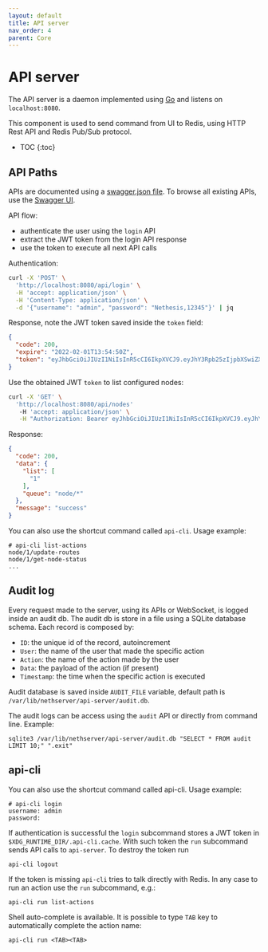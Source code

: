 ```yaml
---
layout: default
title: API server
nav_order: 4
parent: Core
---
```


# API server

The API server is a daemon implemented using [Go](https://golang.org) and listens on `localhost:8080`.

This component is used to send command from UI to Redis, using HTTP Rest API and Redis Pub/Sub protocol.

* TOC
{:toc}

## API Paths

APIs are documented using a [swagger.json file](https://raw.githubusercontent.com/NethServer/ns8-core/swagdoc/swagger.json).
To browse all existing APIs, use the [Swagger UI](https://petstore.swagger.io/?url=https://raw.githubusercontent.com/NethServer/ns8-core/swagdoc/swagger.json).

API flow:
- authenticate the user using the `login` API
- extract the JWT token from the login API response
- use the token to execute all next API calls

Authentication:
```bash
curl -X 'POST' \
  'http://localhost:8080/api/login' \
  -H 'accept: application/json' \
  -H 'Content-Type: application/json' \
  -d '{"username": "admin", "password": "Nethesis,12345"}' | jq
```

Response, note the JWT token saved inside the `token` field:
```json
{
  "code": 200,
  "expire": "2022-02-01T13:54:50Z",
  "token": "eyJhbGciOiJIUzI1NiIsInR5cCI6IkpXVCJ9.eyJhY3Rpb25zIjpbXSwiZXhwIjoxNjQzNzIzNjkwLCJpZCI6ImFkbWluIiwib3JpZ19pYXQiOjE2NDMxMTg4OTAsInJvbGUiOiIifQ.BzzmleO6ln40DQUZr4FUyFTFEle6PkK-ar-vqwXJ5uo"
}
```

Use the obtained JWT `token` to list configured nodes:
```bash
curl -X 'GET' \ 
  'http://localhost:8080/api/nodes'
   -H 'accept: application/json' \
   -H "Authorization: Bearer eyJhbGciOiJIUzI1NiIsInR5cCI6IkpXVCJ9.eyJhY3Rpb25zIjpbXSwiZXhwIjoxNjQzNzIzNjkwLCJpZCI6ImFkbWluIiwib3JpZ19pYXQiOjE2NDMxMTg4OTAsInJvbGUiOiIifQ.BzzmleO6ln40DQUZr4FUyFTFEle6PkK-ar-vqwXJ5uo"
```

Response:
```json
{
  "code": 200,
  "data": {
    "list": [
      "1"
    ],
    "queue": "node/*"
  },
  "message": "success"
}
```

You can also use the shortcut command called `api-cli`.
Usage example:
```
# api-cli list-actions
node/1/update-routes
node/1/get-node-status
...
```

## Audit log

Every request made to the server, using its APIs or WebSocket, is logged inside an audit db.
The audit db is store in a file using a SQLite database schema. Each record is composed by:
- `ID`: the unique id of the record, autoincrement
- `User`: the name of the user that made the specific action
- `Action`: the name of the action made by the user
- `Data`: the payload of the action (if present)
- `Timestamp`: the time when the specific action is executed

Audit database is saved inside `AUDIT_FILE` variable, default path is `/var/lib/nethserver/api-server/audit.db`.

The audit logs can be access using the `audit` API or directly from command line.
Example:
```
sqlite3 /var/lib/nethserver/api-server/audit.db "SELECT * FROM audit LIMIT 10;" ".exit"
```

## api-cli

You can also use the shortcut command called api-cli. Usage example:
```
# api-cli login
username: admin
password:
```

If authentication is successful the `login` subcommand stores a JWT token in `$XDG_RUNTIME_DIR/.api-cli.cache`. With such token the `run` subcommand sends API calls to `api-server`. To destroy the token run
```
api-cli logout
```

If the token is missing `api-cli` tries to talk directly with Redis. In any case to run an action use the `run` subcommand, e.g.:
```
api-cli run list-actions
```

Shell auto-complete is available. It is possible to type `TAB` key to automatically complete the action name:
```
api-cli run <TAB><TAB>
```

